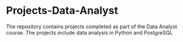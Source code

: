 # Projects-Data-Analyst
The repository contains projects completed as part of the Data Analyst course. The projects include data analysis in Python and PostgreSQL
